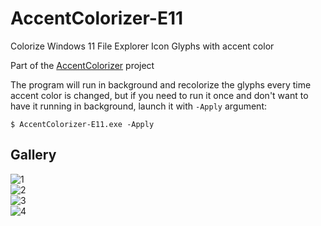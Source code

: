 # AccentColorizer-E11

Colorize Windows 11 File Explorer Icon Glyphs with accent color

Part of the [AccentColorizer](https://github.com/krlvm/AccentColorizer) project

The program will run in background and recolorize the glyphs every time accent color is changed, but if you need to run it once and don't want to have it running in background, launch it with `-Apply` argument:
```
$ AccentColorizer-E11.exe -Apply
```

## Gallery

![1](https://github.com/krlvm/AccentColorizer-E11/blob/master/.screenshots/1.png?raw=true)\
![2](https://github.com/krlvm/AccentColorizer-E11/blob/master/.screenshots/2.png?raw=true)\
![3](https://github.com/krlvm/AccentColorizer-E11/blob/master/.screenshots/3.png?raw=true)\
![4](https://github.com/krlvm/AccentColorizer-E11/blob/master/.screenshots/4.png?raw=true)